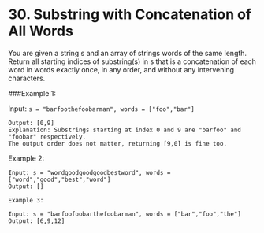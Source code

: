 # 30. Substring with Concatenation of All Words

You are given a string s and an array of strings words of the same length. Return all starting indices of substring(s) in s that is a concatenation of each word in words exactly once, in any order, and without any intervening characters.

###Example 1:

Input: ```s = "barfoothefoobarman", words = ["foo","bar"]```

```
Output: [0,9]
Explanation: Substrings starting at index 0 and 9 are "barfoo" and "foobar" respectively.
The output order does not matter, returning [9,0] is fine too.
```

Example 2:
```
Input: s = "wordgoodgoodgoodbestword", words = ["word","good","best","word"]
Output: []
```
```
Example 3:

Input: s = "barfoofoobarthefoobarman", words = ["bar","foo","the"]
Output: [6,9,12]
```